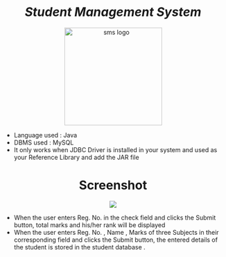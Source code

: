 <h1 align="center"><strong><em>Student Management System</strong></em></h1>
<p align="center"><img src="https://cdn-icons-png.flaticon.com/512/194/194931.png" alt="sms logo" height=225 width=225></p>

* Language used : Java 
* DBMS used : MySQL
* It only works when JDBC Driver is installed in your system and used as your Reference Library and add the JAR file

<h1 align="center"><strong>Screenshot</strong></h1>
<p align="center"><img src="https://user-images.githubusercontent.com/117035020/209564888-36d24fbf-5d4b-442e-b346-1840f0354807.png"></p>

* When the user enters Reg. No. in the check field and clicks the Submit button, total marks and his/her rank will be displayed
* When the user enters Reg. No. , Name , Marks of three Subjects  in their corresponding field and clicks the Submit button, the entered details of the student is stored in the student database .
